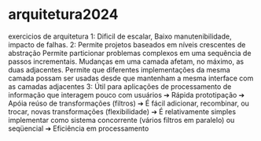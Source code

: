 # arquitetura2024
exercicios de arquitetura
1: Dificil de escalar, Baixo manutenibilidade, impacto de falhas.
2: Permite projetos baseados em níveis crescentes de abstração
   Permite particionar problemas complexos em uma sequência de passos 
   incrementais.
   Mudanças em uma camada afetam, no máximo, as duas adjacentes.
   Permite que diferentes implementações da mesma camada possam  ser 
   usadas desde que mantenham a mesma interface com as camadas 
   adjacentes
3: Útil para aplicações de processamento de informação que interagem pouco 
com usuários
 ➔ Rápida prototipação
 ➔ Apóia reúso de transformações (filtros)
 ➔ É fácil adicionar, recombinar, ou trocar, novas transformações (flexibilidade)
 ➔ É relativamente simples implementar como sistema concorrente (vários filtros 
em paralelo) ou seqüencial
 ➔ Eficiência em processamento

